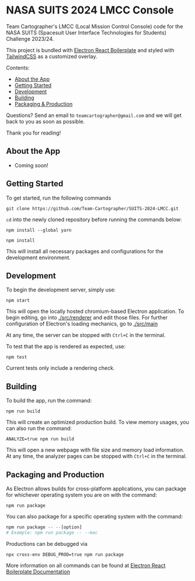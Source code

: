 # NASA SUITS 2024 LMCC Console

Team Cartographer's LMCC (Local Mission Control Console) code for the NASA SUITS (Spacesuit User Interface Technologies for Students) Challenge 2023/24. <br>

This project is bundled with [Electron React Boilerplate](https://electron-react-boilerplate.js.org/) and styled with [TailwindCSS](https://tailwindcss.com/) as a customized overlay.

Contents:

-   [About the App](#about-the-app)
-   [Getting Started](#getting-started)
-   [Development](#development)
-   [Building](#building)
-   [Packaging & Production](#packaging-and-production)

Questions? Send an email to `teamcartographer@gmail.com` and we will get back to you as soon as possible.

Thank you for reading!

## About the App

-   Coming soon!

## Getting Started

To get started, run the following commands

```
git clone https://github.com/Team-Cartographer/SUITS-2024-LMCC.git
```

`cd` into the newly cloned repository before running the commands below:

```
npm install --global yarn
```

```
npm install
```

This will install all necessary packages and configurations for the development environment.

## Development

To begin the development server, simply use:

```
npm start
```

This will open the locally hosted chromium-based Electron application.
To begin editing, go into [./src/renderer](./src/renderer) and edit those files. For further configuration of Electron's loading mechanics, go to [./src/main](./src/main)

At any time, the server can be stopped with `Ctrl+C` in the terminal.

To test that the app is rendered as expected, use:

```
npm test
```

Current tests only include a rendering check.

## Building

To build the app, run the command:

```
npm run build
```

This will create an optimized production build.
To view memory usages, you can also run the command:

```
ANALYZE=true npm run build
```

This will open a new webpage with file size and memory load information. At any time, the analyzer pages can be stopped with `Ctrl+C` in the terminal.

## Packaging and Production

As Electron allows builds for cross-platform applications, you can package for whichever operating system you are on with the command:

```
npm run package
```

You can also package for a specific operating system with the command:

```python
npm run package -- --[option]
# Example: npm run package -- --mac
```

Productions can be debugged via

```
npx cross-env DEBUG_PROD=true npm run package
```

More information on all commands can be found at [Electron React Boilerplate Documentation](https://electron-react-boilerplate.js.org/docs/installation)
